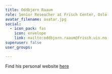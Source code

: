 ```yaml
---
title: Oddbjørn Raaum
role: Senior Reseacher at Frisch Center, Oslo
avatar_filename: avatar.jpg
social:
  - icon_pack: fas
    icon: envelope
    link: mailto:oddbjorn.raaum@frisch.uio.no
superuser: false
user_groups:

---
```

Find his personal website [here](https://www.frisch.uio.no/english/personell/oraaum/)

